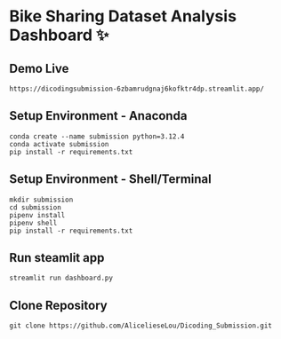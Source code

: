 # Bike Sharing Dataset Analysis Dashboard ✨

## Demo Live
```
https://dicodingsubmission-6zbamrudgnaj6kofktr4dp.streamlit.app/
```

## Setup Environment - Anaconda
```
conda create --name submission python=3.12.4
conda activate submission
pip install -r requirements.txt
```

## Setup Environment - Shell/Terminal
```
mkdir submission
cd submission
pipenv install
pipenv shell
pip install -r requirements.txt
```

## Run steamlit app
```
streamlit run dashboard.py
```

## Clone Repository
```
git clone https://github.com/AlicelieseLou/Dicoding_Submission.git
```
